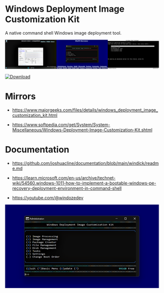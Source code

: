 # Windows Deployment Image Customization Kit
A native command shell Windows image deployment tool.

![Alt text](https://raw.githubusercontent.com/joshuacline/documentation/main/windick/png/topbanner.png "topbanner")

[![Download](https://img.shields.io/github/v/release/joshuacline/windick)](https://github.com/joshuacline/windick/archive/refs/heads/main.zip)

# Mirrors
- https://www.majorgeeks.com/files/details/windows_deployment_image_customization_kit.html

- https://www.softpedia.com/get/System/System-Miscellaneous/Windows-Deployment-Image-Customization-Kit.shtml

# Documentation
- https://github.com/joshuacline/documentation/blob/main/windick/readme.md

- https://learn.microsoft.com/en-us/archive/technet-wiki/54560.windows-1011-how-to-implement-a-bootable-windows-pe-recovery-deployment-environment-in-command-shell

- https://youtube.com/@windozedev

![Alt text](https://raw.githubusercontent.com/joshuacline/documentation/main/windick/png/recoverynormal.png "recoverynormal")
